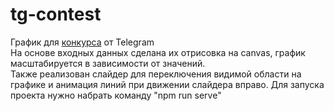 # tg-contest
График для [конкурса](https://t.me/s/contest?before=19) от Telegram  
На основе входных данных сделана их отрисовка на canvas, график масштабируется в зависимости от значений.  
Также реализован слайдер для переключения видимой области на графике и анимация линий при движении слайдера вправо.
Для запуска проекта нужно набрать команду "npm run serve"

